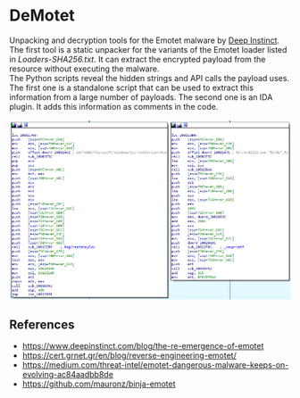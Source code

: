 # DeMotet
Unpacking and decryption tools for the Emotet malware by [Deep Instinct](https://www.deepinstinct.com/).<br />
The first tool is a static unpacker for the variants of the Emotet loader listed in *Loaders-SHA256.txt*. It can extract the encrypted payload from the resource without executing the malware.<br />
The Python scripts reveal the hidden strings and API calls the payload uses. The first one is a standalone script that can be used to extract this information from a large number of payloads. The second one is an IDA plugin. It adds this information as comments in the code.<br /><br />
![](images/IDA_plugin.png)
## References
- https://www.deepinstinct.com/blog/the-re-emergence-of-emotet
- https://cert.grnet.gr/en/blog/reverse-engineering-emotet/
- https://medium.com/threat-intel/emotet-dangerous-malware-keeps-on-evolving-ac84aadbb8de
- https://github.com/mauronz/binja-emotet
